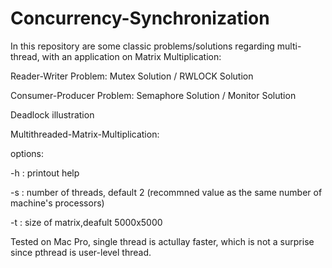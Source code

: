 # Concurrency-Synchronization

In this repository are some classic problems/solutions regarding multi-thread, with an application on Matrix Multiplication:

Reader-Writer Problem: Mutex Solution / RWLOCK Solution

Consumer-Producer Problem:  Semaphore Solution / Monitor Solution

Deadlock illustration



Multithreaded-Matrix-Multiplication:

options:

-h : printout help

-s : number of threads, default 2 (recommned value as the same number of machine's processors)

-t : size of matrix,deafult 5000x5000

Tested on Mac Pro, single thread is actullay faster, which is not a surprise since pthread is user-level thread. 
